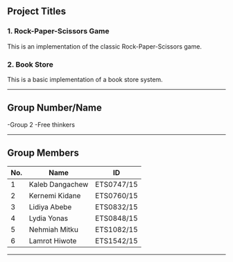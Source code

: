 
## Project Titles 

### 1. **Rock-Paper-Scissors Game**
This is an implementation of the classic Rock-Paper-Scissors game.

### 2. **Book Store**
This is a basic implementation of a book store system.

---

## Group Number/Name 
-Group 2
-Free thinkers 

---
## Group Members

| **No.** | **Name**           | **ID**         |
|---------|---------------------|----------------|
| 1       | Kaleb Dangachew     | ETS0747/15     |
| 2       | Kernemi Kidane      | ETS0760/15     |
| 3       | Lidiya Abebe        | ETS0832/15     |
| 4       | Lydia Yonas         | ETS0848/15     |
| 5       | Nehmiah Mitku       | ETS1082/15     |
| 6       | Lamrot Hiwote       | ETS1542/15     |




---
